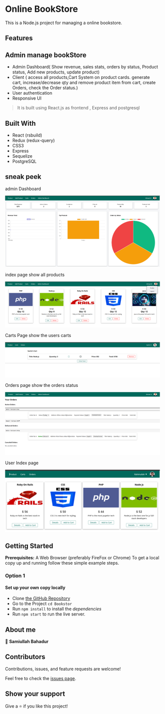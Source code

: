 # Online BookStore

This is a Node.js project for managing a online bookstore.

## Features


## Admin manage bookStore

- Admin Dashboard( Show revenue, sales stats, orders by status, Product status, Add new products, update product)
- Client ( access all products,Cart System on product cards. generate cart, increase/decrease qty
  and remove product item from cart, create Orders, check the Order status.)
- User authentication
- Responsive UI

> It is built using React.js as frontend , Express and postgresql

## Built With

- React (rsbuild)
- Redux (redux-query)
- CSS3
- Express
- Sequelize
- PostgreSQL

## sneak peek

admin Dashboard

![Application admin dashboard](./images/admin_dashboard.png)

index page show all products

![Application indexpage](./images/indexpage.png)

Carts Page show the users carts

![Application carts page](./images/cartspage.png)

Orders page show the orders status

![Application orders page](./images/orderspage.png)

User Index page

![Application User Index page](./images/userIndexPage.png)

## Getting Started

**Prerequisites:** A Web Browser (preferably FireFox or Chrome)
To get a local copy up and running follow these simple example steps.

### **Option 1**

#### Set up your own copy locally

- Clone [the GitHub Repository](https://github.com/samiullahbahadur/Bookstore_nodejs)
- Go to the Project `cd Bookstor`
- Run `npm install` to install the _dependencies_
- Run `npm start` to run the live server.


## About me

👤 **Samiullah Bahadur**

## Contributors

Contributions, issues, and feature requests are welcome!

Feel free to check the [issues page](../../issues/).

## Show your support

Give a ⭐️ if you like this project!



